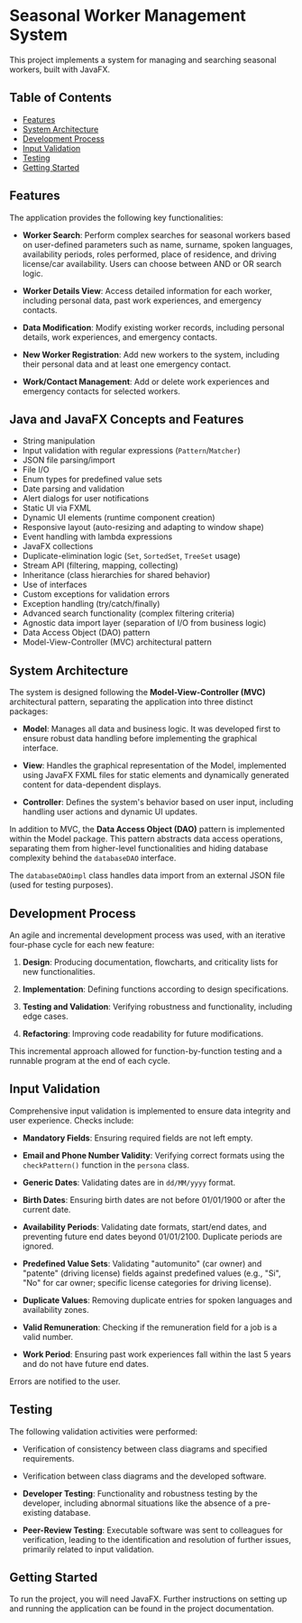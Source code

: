 # Seasonal Worker Management System

This project implements a system for managing and searching seasonal workers, built with JavaFX.

## Table of Contents

* [Features](#features)
* [System Architecture](#system-architecture)
* [Development Process](#development-process)
* [Input Validation](#input-validation)
* [Testing](#testing)
* [Getting Started](#getting-started)

## Features

The application provides the following key functionalities:

* **Worker Search**: Perform complex searches for seasonal workers based on user-defined parameters such as name, surname, spoken languages, availability periods, roles performed, place of residence, and driving license/car availability. Users can choose between AND or OR search logic.

* **Worker Details View**: Access detailed information for each worker, including personal data, past work experiences, and emergency contacts.

* **Data Modification**: Modify existing worker records, including personal details, work experiences, and emergency contacts.

* **New Worker Registration**: Add new workers to the system, including their personal data and at least one emergency contact.

* **Work/Contact Management**: Add or delete work experiences and emergency contacts for selected workers.

## Java and JavaFX Concepts and Features
- String manipulation
- Input validation with regular expressions (`Pattern`/`Matcher`)
- JSON file parsing/import
- File I/O 
- Enum types for predefined value sets
- Date parsing and validation
- Alert dialogs for user notifications
- Static UI via FXML
- Dynamic UI elements (runtime component creation)
- Responsive layout (auto-resizing and adapting to window shape)
- Event handling with lambda expressions 
- JavaFX collections 
- Duplicate-elimination logic (`Set`, `SortedSet`, `TreeSet` usage)
- Stream API (filtering, mapping, collecting)
- Inheritance (class hierarchies for shared behavior)
- Use of interfaces
- Custom exceptions for validation errors
- Exception handling (try/catch/finally)
- Advanced search functionality (complex filtering criteria)
- Agnostic data import layer (separation of I/O from business logic)
- Data Access Object (DAO) pattern
- Model-View-Controller (MVC) architectural pattern

## System Architecture

The system is designed following the **Model-View-Controller (MVC)** architectural pattern, separating the application into three distinct packages:

* **Model**: Manages all data and business logic. It was developed first to ensure robust data handling before implementing the graphical interface.

* **View**: Handles the graphical representation of the Model, implemented using JavaFX FXML files for static elements and dynamically generated content for data-dependent displays.

* **Controller**: Defines the system's behavior based on user input, including handling user actions and dynamic UI updates.

In addition to MVC, the **Data Access Object (DAO)** pattern is implemented within the Model package. This pattern abstracts data access operations, separating them from higher-level functionalities and hiding database complexity behind the `databaseDAO` interface.

The `databaseDAOimpl` class handles data import from an external JSON file (used for testing purposes).

## Development Process

An agile and incremental development process was used, with an iterative four-phase cycle for each new feature:

1. **Design**: Producing documentation, flowcharts, and criticality lists for new functionalities.

2. **Implementation**: Defining functions according to design specifications.

3. **Testing and Validation**: Verifying robustness and functionality, including edge cases.

4. **Refactoring**: Improving code readability for future modifications.

This incremental approach allowed for function-by-function testing and a runnable program at the end of each cycle.

## Input Validation

Comprehensive input validation is implemented to ensure data integrity and user experience. Checks include:

* **Mandatory Fields**: Ensuring required fields are not left empty.

* **Email and Phone Number Validity**: Verifying correct formats using the `checkPattern()` function in the `persona` class.

* **Generic Dates**: Validating dates are in `dd/MM/yyyy` format.

* **Birth Dates**: Ensuring birth dates are not before 01/01/1900 or after the current date.

* **Availability Periods**: Validating date formats, start/end dates, and preventing future end dates beyond 01/01/2100. Duplicate periods are ignored.

* **Predefined Value Sets**: Validating "automunito" (car owner) and "patente" (driving license) fields against predefined values (e.g., "Si", "No" for car owner; specific license categories for driving license).

* **Duplicate Values**: Removing duplicate entries for spoken languages and availability zones.

* **Valid Remuneration**: Checking if the remuneration field for a job is a valid number.

* **Work Period**: Ensuring past work experiences fall within the last 5 years and do not have future end dates.

Errors are notified to the user.

## Testing

The following validation activities were performed:

* Verification of consistency between class diagrams and specified requirements.

* Verification between class diagrams and the developed software.

* **Developer Testing**: Functionality and robustness testing by the developer, including abnormal situations like the absence of a pre-existing database.

* **Peer-Review Testing**: Executable software was sent to colleagues for verification, leading to the identification and resolution of further issues, primarily related to input validation.

## Getting Started

To run the project, you will need JavaFX. Further instructions on setting up and running the application can be found in the project documentation.
